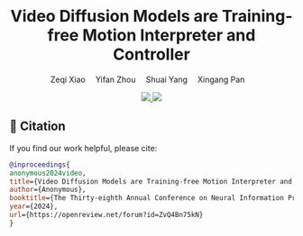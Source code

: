 
<br>
<p align="center">
<h1 align="center"><strong>Video Diffusion Models are Training-free Motion Interpreter and Controller</strong></h1>
  <p align="center">
    Zeqi Xiao&emsp;
    Yifan Zhou&emsp;
    Shuai Yang&emsp;
    Xingang Pan&emsp;
  </p>
</p>

<p align="center">
  <a href="https://arxiv.org/abs/2405.14864" target='_blank'>
    <img src="https://img.shields.io/badge/arXiv-2308.16911-blue?">
  </a>
  <a href="https://xizaoqu.github.io/moft/" target='_blank'>
    <img src="https://img.shields.io/badge/Project-&#x1F680-blue">
  </a>
</p>


## 🔗 Citation

If you find our work helpful, please cite:

```bibtex
@inproceedings{
anonymous2024video,
title={Video Diffusion Models are Training-free Motion Interpreter and Controller},
author={Anonymous},
booktitle={The Thirty-eighth Annual Conference on Neural Information Processing Systems},
year={2024},
url={https://openreview.net/forum?id=ZvQ4Bn75kN}
}
```